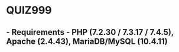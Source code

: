 # QUIZ999
## - Requirements - PHP (7.2.30 / 7.3.17 / 7.4.5), Apache (2.4.43), MariaDB/MySQL (10.4.11)
